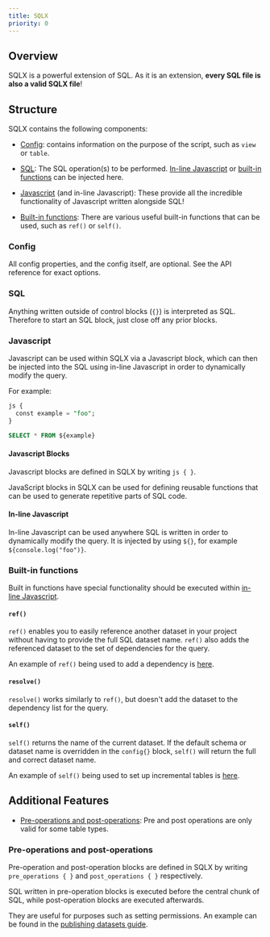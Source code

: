 ```yaml
---
title: SQLX
priority: 0
---
```


## Overview

SQLX is a powerful extension of SQL. As it is an extension, **every SQL file is also a valid SQLX file**!

## Structure

SQLX contains the following components:

- [Config](#config): contains information on the purpose of the script, such as `view` or `table`.

- [SQL](#sql): The SQL operation(s) to be performed. [In-line Javascript](#in-line-javascript) or [built-in functions](#built-in-functions) can be injected here.

- [Javascript](#javascript) (and in-line Javascript): These provide all the incredible functionality of Javascript written alongside SQL!

- [Built-in functions](#built-in-functions): There are various useful built-in functions that can be used, such as `ref()` or `self()`.

### Config

All config properties, and the config itself, are optional. See the API reference for exact options.

### SQL

Anything written outside of control blocks (`{}`) is interpreted as SQL. Therefore to start an SQL block, just close off any prior blocks.

### Javascript

Javascript can be used within SQLX via a Javascript block, which can then be injected into the SQL using in-line Javascript in order to dynamically modify the query.

For example:

```SQL
js {
  const example = "foo";
}

SELECT * FROM ${example}
```

#### Javascript Blocks

Javascript blocks are defined in SQLX by writing `js { }`.

JavaScript blocks in SQLX can be used for defining reusable functions that can be used to generate repetitive parts of SQL code.

#### In-line Javascript

In-line Javascript can be used anywhere SQL is written in order to dynamically modify the query. It is injected by using `${}`, for example `${console.log("foo")}`.

### Built-in functions

Built in functions have special functionality should be executed within [in-line Javascript](#in-line-javascript).

#### `ref()`

`ref()` enables you to easily reference another dataset in your project without having to provide the full SQL dataset name. `ref()` also adds the referenced dataset to the set of dependencies for the query.

An example of `ref()` being used to add a dependency is [here](datasets/#referencing-other-datasets).

#### `resolve()`

`resolve()` works similarly to `ref()`, but doesn't add the dataset to the dependency list for the query.

#### `self()`

`self()` returns the name of the current dataset. If the default schema or dataset name is overridden in the `config{}` block, `self()` will return the full and correct dataset name.

An example of `self()` being used to set up incremental tables is [here](incremental-datasets/#a-simple-example).

## Additional Features

- [Pre-operations and post-operations](#pre-operations-and-post-operations): Pre and post operations are only valid for some table types.

### Pre-operations and post-operations

Pre-operation and post-operation blocks are defined in SQLX by writing `pre_operations { }` and `post_operations { }` respectively.

SQL written in pre-operation blocks is executed before the central chunk of SQL, while post-operation blocks are executed afterwards.

They are useful for purposes such as setting permissions. An example can be found in the [publishing datasets guide](datasets).
